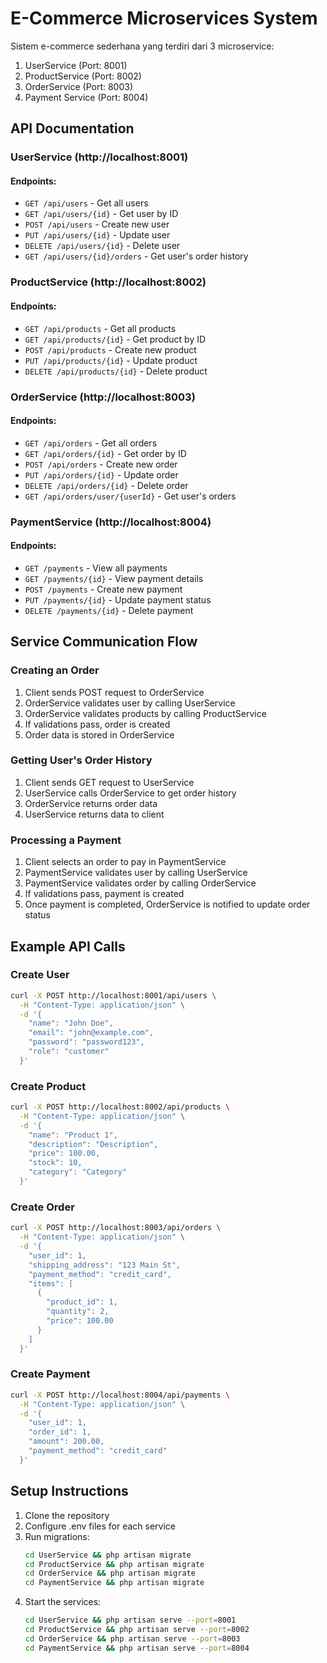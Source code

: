 # E-Commerce Microservices System

Sistem e-commerce sederhana yang terdiri dari 3 microservice:
1. UserService (Port: 8001)
2. ProductService (Port: 8002)
3. OrderService (Port: 8003)
4. Payment Service (Port: 8004)

## API Documentation

### UserService (http://localhost:8001)

#### Endpoints:
- `GET /api/users` - Get all users
- `GET /api/users/{id}` - Get user by ID
- `POST /api/users` - Create new user
- `PUT /api/users/{id}` - Update user
- `DELETE /api/users/{id}` - Delete user
- `GET /api/users/{id}/orders` - Get user's order history

### ProductService (http://localhost:8002)

#### Endpoints:
- `GET /api/products` - Get all products
- `GET /api/products/{id}` - Get product by ID
- `POST /api/products` - Create new product
- `PUT /api/products/{id}` - Update product
- `DELETE /api/products/{id}` - Delete product

### OrderService (http://localhost:8003)

#### Endpoints:
- `GET /api/orders` - Get all orders
- `GET /api/orders/{id}` - Get order by ID
- `POST /api/orders` - Create new order
- `PUT /api/orders/{id}` - Update order
- `DELETE /api/orders/{id}` - Delete order
- `GET /api/orders/user/{userId}` - Get user's orders

### PaymentService (http://localhost:8004)

#### Endpoints:
- `GET /payments` - View all payments
- `GET /payments/{id}` - View payment details
- `POST /payments` - Create new payment
- `PUT /payments/{id}` - Update payment status
- `DELETE /payments/{id}` - Delete payment

## Service Communication Flow

### Creating an Order
1. Client sends POST request to OrderService
2. OrderService validates user by calling UserService
3. OrderService validates products by calling ProductService
4. If validations pass, order is created
5. Order data is stored in OrderService

### Getting User's Order History
1. Client sends GET request to UserService
2. UserService calls OrderService to get order history
3. OrderService returns order data
4. UserService returns data to client

### Processing a Payment
1. Client selects an order to pay in PaymentService
2. PaymentService validates user by calling UserService
3. PaymentService validates order by calling OrderService
4. If validations pass, payment is created
5. Once payment is completed, OrderService is notified to update order status

## Example API Calls

### Create User
```bash
curl -X POST http://localhost:8001/api/users \
  -H "Content-Type: application/json" \
  -d '{
    "name": "John Doe",
    "email": "john@example.com",
    "password": "password123",
    "role": "customer"
  }'
```

### Create Product
```bash
curl -X POST http://localhost:8002/api/products \
  -H "Content-Type: application/json" \
  -d '{
    "name": "Product 1",
    "description": "Description",
    "price": 100.00,
    "stock": 10,
    "category": "Category"
  }'
```

### Create Order
```bash
curl -X POST http://localhost:8003/api/orders \
  -H "Content-Type: application/json" \
  -d '{
    "user_id": 1,
    "shipping_address": "123 Main St",
    "payment_method": "credit_card",
    "items": [
      {
        "product_id": 1,
        "quantity": 2,
        "price": 100.00
      }
    ]
  }'
```

### Create Payment
```bash
curl -X POST http://localhost:8004/api/payments \
  -H "Content-Type: application/json" \
  -d '{
    "user_id": 1,
    "order_id": 1,
    "amount": 200.00,
    "payment_method": "credit_card"
  }'
```

## Setup Instructions

1. Clone the repository
2. Configure .env files for each service
3. Run migrations:
   ```bash
   cd UserService && php artisan migrate
   cd ProductService && php artisan migrate
   cd OrderService && php artisan migrate
   cd PaymentService && php artisan migrate
   ```
4. Start the services:
   ```bash
   cd UserService && php artisan serve --port=8001
   cd ProductService && php artisan serve --port=8002
   cd OrderService && php artisan serve --port=8003
   cd PaymentService && php artisan serve --port=8004
   ```